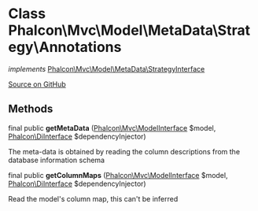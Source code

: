 # Class **Phalcon\\Mvc\\Model\\MetaData\\Strategy\\Annotations**

*implements* [Phalcon\Mvc\Model\MetaData\StrategyInterface](/[[language]]/[[version]]/api/Phalcon_Mvc_Model_MetaData_StrategyInterface)

<a href="https://github.com/phalcon/cphalcon/blob/master/phalcon/mvc/model/metadata/strategy/annotations.zep" class="btn btn-default btn-sm">Source on GitHub</a>

## Methods
final public  **getMetaData** ([Phalcon\Mvc\ModelInterface](/[[language]]/[[version]]/api/Phalcon_Mvc_ModelInterface) $model, [Phalcon\DiInterface](/[[language]]/[[version]]/api/Phalcon_DiInterface) $dependencyInjector)

The meta-data is obtained by reading the column descriptions from the database information schema



final public  **getColumnMaps** ([Phalcon\Mvc\ModelInterface](/[[language]]/[[version]]/api/Phalcon_Mvc_ModelInterface) $model, [Phalcon\DiInterface](/[[language]]/[[version]]/api/Phalcon_DiInterface) $dependencyInjector)

Read the model's column map, this can't be inferred



